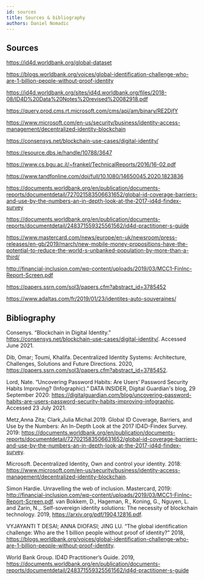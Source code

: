 ```yaml
---
id: sources
title: Sources & bibliography
authors: Daniel Nomadic
---
```


## Sources

https://id4d.worldbank.org/global-dataset

https://blogs.worldbank.org/voices/global-identification-challenge-who-are-1-billion-people-without-proof-identity

https://id4d.worldbank.org/sites/id4d.worldbank.org/files/2018-08/ID4D%20Data%20Notes%20revised%20082918.pdf

https://query.prod.cms.rt.microsoft.com/cms/api/am/binary/RE2DjfY

https://www.microsoft.com/en-us/security/business/identity-access-management/decentralized-identity-blockchain

https://consensys.net/blockchain-use-cases/digital-identity/

https://esource.dbs.ie/handle/10788/3647

https://www.cs.bgu.ac.il/~frankel/TechnicalReports/2016/16-02.pdf

https://www.tandfonline.com/doi/full/10.1080/14650045.2020.1823836

https://documents.worldbank.org/en/publication/documents-reports/documentdetail/727021583506631652/global-id-coverage-barriers-and-use-by-the-numbers-an-in-depth-look-at-the-2017-id4d-findex-survey

https://documents.worldbank.org/en/publication/documents-reports/documentdetail/248371559325561562/id4d-practitioner-s-guide

https://www.mastercard.com/news/europe/en-uk/newsroom/press-releases/en-gb/2019/march/new-mobile-money-propositions-have-the-potential-to-reduce-the-world-s-unbanked-population-by-more-than-a-third/

http://financial-inclusion.com/wp-content/uploads/2019/03/MCC1-FinInc-Report-Screen.pdf

https://papers.ssrn.com/sol3/papers.cfm?abstract_id=3785452

https://www.adaltas.com/fr/2019/01/23/identites-auto-souveraines/

## Bibliography

Consenys. “Blockchain in Digital Identity.” https://consensys.net/blockchain-use-cases/digital-identity/. Accessed June 2021.

Dib, Omar; Toumi, Khalifa. Decentralized Identity Systems: Architecture, Challenges, Solutions and Future Directions. 2020, https://papers.ssrn.com/sol3/papers.cfm?abstract_id=3785452.

Lord, Nate. “Uncovering Password Habits: Are Users’ Password Security Habits Improving? (Infographic).” DATA INSIDER, Digital Guardian's blog, 29 September 2020: https://digitalguardian.com/blog/uncovering-password-habits-are-users-password-security-habits-improving-infographic. Accessed 23 July 2021.

Metz,Anna Zita; Clark,Julia Michal.2019. Global ID Coverage, Barriers, and Use by the Numbers: An In-Depth Look at the 2017 ID4D-Findex Survey. 2019: https://documents.worldbank.org/en/publication/documents-reports/documentdetail/727021583506631652/global-id-coverage-barriers-and-use-by-the-numbers-an-in-depth-look-at-the-2017-id4d-findex-survey.

Microsoft. Decentralized Identity, Own and control your identity. 2018: https://www.microsoft.com/en-us/security/business/identity-access-management/decentralized-identity-blockchain.

Simon Hardie. Unravelling the web of inclusion. Mastercard, 2019: http://financial-inclusion.com/wp-content/uploads/2019/03/MCC1-FinInc-Report-Screen.pdf.
van Bokkem, D., Hageman, R., Koning, G., Nguyen, L. and Zarin, N.,. Self-sovereign identity solutions: The necessity of blockchain technology. 2019, https://arxiv.org/pdf/1904.12816.pdf.

VYJAYANTI T DESAI; ANNA DIOFASI; JING LU. “The global identification challenge: Who are the 1 billion people without proof of identity?” 2018,
https://blogs.worldbank.org/voices/global-identification-challenge-who-are-1-billion-people-without-proof-identity.

World Bank Group. ID4D Practitioner’s Guide. 2019, https://documents.worldbank.org/en/publication/documents-reports/documentdetail/248371559325561562/id4d-practitioner-s-guide  